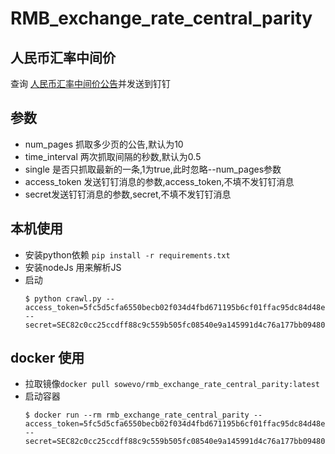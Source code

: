 # RMB_exchange_rate_central_parity

## 人民币汇率中间价

查询 [人民币汇率中间价公告]( http://www.pbc.gov.cn/zhengcehuobisi/125207/125217/125925/index.html )并发送到钉钉

## 参数
 - num_pages 抓取多少页的公告,默认为10
 - time_interval 两次抓取间隔的秒数,默认为0.5
 - single 是否只抓取最新的一条,1为true,此时忽略--num_pages参数
 - access_token 发送钉钉消息的参数,access_token,不填不发钉钉消息
 - secret发送钉钉消息的参数,secret,不填不发钉钉消息

## 本机使用
  
  - 安装python依赖 `pip install -r requirements.txt`
  - 安装nodeJs 用来解析JS
  - 启动 
    ```shell
    $ python crawl.py --access_token=5fc5d5cfa6550becb02f034d4fbd671195b6cf01ffac95dc84d48ed1e290a63c --secret=SEC82c0cc25ccdff88c9c559b505fc08540e9a145991d4c76a177bb09480842ba5e
    ```
## docker 使用
  
  - 拉取镜像`docker pull sowevo/rmb_exchange_rate_central_parity:latest`
  - 启动容器
    ```shell
    $ docker run --rm rmb_exchange_rate_central_parity --access_token=5fc5d5cfa6550becb02f034d4fbd671195b6cf01ffac95dc84d48ed1e290a63c --secret=SEC82c0cc25ccdff88c9c559b505fc08540e9a145991d4c76a177bb09480842ba5e
    ```

